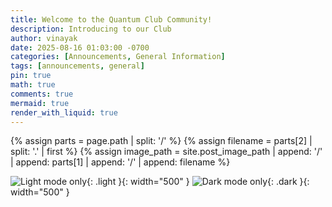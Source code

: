 ```yaml
---
title: Welcome to the Quantum Club Community!
description: Introducing to our Club
author: vinayak
date: 2025-08-16 01:03:00 -0700
categories: [Announcements, General Information]
tags: [announcements, general]
pin: true
math: true
comments: true
mermaid: true
render_with_liquid: true
---
```

{% assign parts = page.path | split: '/' %}
{% assign filename = parts[2] | split: '.' | first %}
{% assign image_path = site.post_image_path | append: '/' | append: parts[1] | append: '/' | append: filename %}


![Light mode only]({{image_path}}/LogoBoxDark.png){: .light }{: width="500" }
![Dark mode only]({{image_path}}/LogoBox.png){: .dark }{: width="500" }
